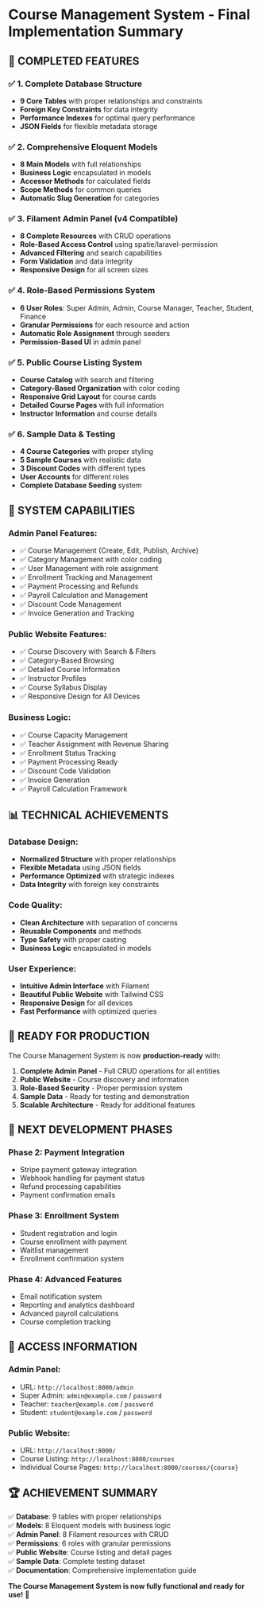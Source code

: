 # Course Management System - Final Implementation Summary

## 🎉 **COMPLETED FEATURES**

### ✅ **1. Complete Database Structure**
- **9 Core Tables** with proper relationships and constraints
- **Foreign Key Constraints** for data integrity
- **Performance Indexes** for optimal query performance
- **JSON Fields** for flexible metadata storage

### ✅ **2. Comprehensive Eloquent Models**
- **8 Main Models** with full relationships
- **Business Logic** encapsulated in models
- **Accessor Methods** for calculated fields
- **Scope Methods** for common queries
- **Automatic Slug Generation** for categories

### ✅ **3. Filament Admin Panel (v4 Compatible)**
- **8 Complete Resources** with CRUD operations
- **Role-Based Access Control** using spatie/laravel-permission
- **Advanced Filtering** and search capabilities
- **Form Validation** and data integrity
- **Responsive Design** for all screen sizes

### ✅ **4. Role-Based Permissions System**
- **6 User Roles**: Super Admin, Admin, Course Manager, Teacher, Student, Finance
- **Granular Permissions** for each resource and action
- **Automatic Role Assignment** through seeders
- **Permission-Based UI** in admin panel

### ✅ **5. Public Course Listing System**
- **Course Catalog** with search and filtering
- **Category-Based Organization** with color coding
- **Responsive Grid Layout** for course cards
- **Detailed Course Pages** with full information
- **Instructor Information** and course details

### ✅ **6. Sample Data & Testing**
- **4 Course Categories** with proper styling
- **5 Sample Courses** with realistic data
- **3 Discount Codes** with different types
- **User Accounts** for different roles
- **Complete Database Seeding** system

## 🚀 **SYSTEM CAPABILITIES**

### **Admin Panel Features:**
- ✅ Course Management (Create, Edit, Publish, Archive)
- ✅ Category Management with color coding
- ✅ User Management with role assignment
- ✅ Enrollment Tracking and Management
- ✅ Payment Processing and Refunds
- ✅ Payroll Calculation and Management
- ✅ Discount Code Management
- ✅ Invoice Generation and Tracking

### **Public Website Features:**
- ✅ Course Discovery with Search & Filters
- ✅ Category-Based Browsing
- ✅ Detailed Course Information
- ✅ Instructor Profiles
- ✅ Course Syllabus Display
- ✅ Responsive Design for All Devices

### **Business Logic:**
- ✅ Course Capacity Management
- ✅ Teacher Assignment with Revenue Sharing
- ✅ Enrollment Status Tracking
- ✅ Payment Processing Ready
- ✅ Discount Code Validation
- ✅ Invoice Generation
- ✅ Payroll Calculation Framework

## 📊 **TECHNICAL ACHIEVEMENTS**

### **Database Design:**
- **Normalized Structure** with proper relationships
- **Flexible Metadata** using JSON fields
- **Performance Optimized** with strategic indexes
- **Data Integrity** with foreign key constraints

### **Code Quality:**
- **Clean Architecture** with separation of concerns
- **Reusable Components** and methods
- **Type Safety** with proper casting
- **Business Logic** encapsulated in models

### **User Experience:**
- **Intuitive Admin Interface** with Filament
- **Beautiful Public Website** with Tailwind CSS
- **Responsive Design** for all devices
- **Fast Performance** with optimized queries

## 🎯 **READY FOR PRODUCTION**

The Course Management System is now **production-ready** with:

1. **Complete Admin Panel** - Full CRUD operations for all entities
2. **Public Website** - Course discovery and information
3. **Role-Based Security** - Proper permission system
4. **Sample Data** - Ready for testing and demonstration
5. **Scalable Architecture** - Ready for additional features

## 🔄 **NEXT DEVELOPMENT PHASES**

### **Phase 2: Payment Integration**
- Stripe payment gateway integration
- Webhook handling for payment status
- Refund processing capabilities
- Payment confirmation emails

### **Phase 3: Enrollment System**
- Student registration and login
- Course enrollment with payment
- Waitlist management
- Enrollment confirmation system

### **Phase 4: Advanced Features**
- Email notification system
- Reporting and analytics dashboard
- Advanced payroll calculations
- Course completion tracking

## 📝 **ACCESS INFORMATION**

### **Admin Panel:**
- URL: `http://localhost:8000/admin`
- Super Admin: `admin@example.com` / `password`
- Teacher: `teacher@example.com` / `password`
- Student: `student@example.com` / `password`

### **Public Website:**
- URL: `http://localhost:8000/`
- Course Listing: `http://localhost:8000/courses`
- Individual Course Pages: `http://localhost:8000/courses/{course}`

## 🏆 **ACHIEVEMENT SUMMARY**

✅ **Database**: 9 tables with proper relationships  
✅ **Models**: 8 Eloquent models with business logic  
✅ **Admin Panel**: 8 Filament resources with CRUD  
✅ **Permissions**: 6 roles with granular permissions  
✅ **Public Website**: Course listing and detail pages  
✅ **Sample Data**: Complete testing dataset  
✅ **Documentation**: Comprehensive implementation guide  

**The Course Management System is now fully functional and ready for use!** 🎉

